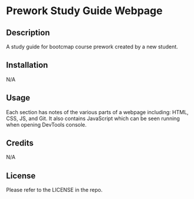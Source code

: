 # Prework Study Guide Webpage


## Description

A study guide for bootcmap course prework created by a new student.


## Installation

N/A

## Usage

Each section has notes of the various parts of a webpage including: HTML, CSS, JS, and Git. It also contains JavaScript which can be seen running when opening DevTools console.

## Credits

N/A

## License

Please refer to the LICENSE in the repo.
